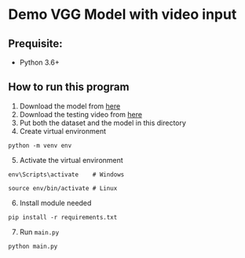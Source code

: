 # Demo VGG Model with video input

## Prequisite:
* Python 3.6+

## How to run this program
1. Download the model from [here](https://drive.google.com/file/d/15AJZitbPIiDGP2yQs9sVABbbnsQF0TDA/view?usp=sharing)
2. Download the testing video from [here](https://drive.google.com/file/d/1CkcxSeM7bJre6zPFxeZDfNGk5TGYve4D/view?usp=sharing)
3. Put both the dataset and the model in this directory
4. Create virtual environment
```
python -m venv env
```
5. Activate the virtual environment
```
env\Scripts\activate    # Windows

source env/bin/activate # Linux
```
6. Install module needed
```
pip install -r requirements.txt
```
7. Run `main.py`
```
python main.py
```